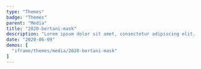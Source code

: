 ```yaml
---
type: "Themes"
badge: "Themes"
parent: "Media"
title: "2020-bertani-mask"
description: "Lorem ipsum dolor sit amet, consectetur adipiscing elit. Nunc tempus laoreet leo sit amet iaculis."
date: "2020-06-09"
demos: [
  "iframe/themes/media/2020-bertani-mask"
]
---
```

